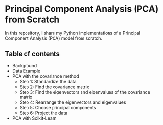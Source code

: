 # Principal Component Analysis (PCA) from Scratch

In this repository, I share my Python implementations of a Principal Component Analysis (PCA) model from scratch. 

## Table of contents
- Background
- Data Example
- PCA with the covariance method
  - Step 1: Standardize the data
  - Step 2: Find the covariance matrix
  - Step 3: Find the eigenvectors and eigenvalues of the covariance matrix
  - Step 4: Rearrange the eigenvectors and eigenvalues
  - Step 5: Choose principal components
  - Step 6: Project the data
- PCA with Scikit-Learn
